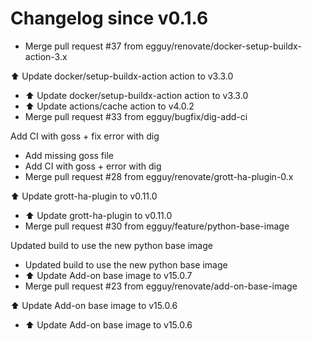 # Changelog since v0.1.6
- Merge pull request #37 from egguy/renovate/docker-setup-buildx-action-3.x

⬆️ Update docker/setup-buildx-action action to v3.3.0 
- ⬆️ Update docker/setup-buildx-action action to v3.3.0 
- ⬆️ Update actions/cache action to v4.0.2 
- Merge pull request #33 from egguy/bugfix/dig-add-ci

Add CI with goss + fix error with dig 
- Add missing goss file 
- Add CI with goss + error with dig 
- Merge pull request #28 from egguy/renovate/grott-ha-plugin-0.x

⬆️ Update grott-ha-plugin to v0.11.0 
- ⬆️ Update grott-ha-plugin to v0.11.0 
- Merge pull request #30 from egguy/feature/python-base-image

Updated build to use the new python base image 
- Updated build to use the new python base image 
- ⬆️ Update Add-on base image to v15.0.7 
- Merge pull request #23 from egguy/renovate/add-on-base-image

⬆️ Update Add-on base image to v15.0.6 
- ⬆️ Update Add-on base image to v15.0.6 

